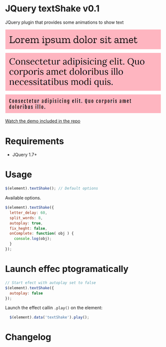 # JQuery textShake v0.1
JQuery plugin that provides some animations to show text

![Smple](sample.gif)

[Watch the demo included in the repo](https://htmlpreview.github.io/?https://raw.githubusercontent.com/carloscabo/jquery-text-shake/master/index.html)

# Requirements

- JQuery 1.7+

# Usage
```javascript
$(element).textShake(); // Default options
```

Available options.

```javascript
$(element).textShake({
  letter_delay: 60,
  split_words: 8,
  autoplay: true,
  fix_heght: false,
  onComplete: function( obj ) {
    console.log(obj);
  }
});
```

# Launch effec ptogramatically

```javascript
// Start efect with autoplay set to false
$(element).textShake({
  autoplay: false
});
```

Launch the effect callin  `.play()` on the element:

```javascript
  $(element).data('textShake').play();
```

# Changelog

